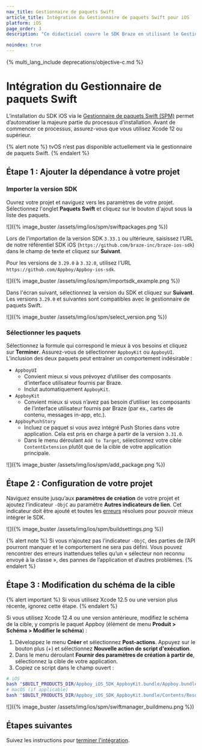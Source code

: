 ```yaml
---
nav_title: Gestionnaire de paquets Swift
article_title: Intégration du Gestionnaire de paquets Swift pour iOS
platform: iOS
page_order: 3
description: "Ce didacticiel couvre le SDK Braze en utilisant le Gestionnaire de paquets Swift pour iOS."

noindex: true
---
```


{% multi_lang_include deprecations/objective-c.md %}

# Intégration du Gestionnaire de paquets Swift

L’installation du SDK iOS via le [Gestionnaire de paquets Swift (SPM)](https://swift.org/package-manager/) permet d’automatiser la majeure partie du processus d’installation. Avant de commencer ce processus, assurez-vous que vous utilisez Xcode 12 ou supérieur.

{% alert note %}
tvOS n’est pas disponible actuellement via le gestionnaire de paquets Swift.
{% endalert %}

## Étape 1 : Ajouter la dépendance à votre projet

### Importer la version SDK

Ouvrez votre projet et naviguez vers les paramètres de votre projet. Sélectionnez l'onglet **Paquets Swift** et cliquez sur le bouton d'ajout <i class="fas fa-plus"></i> sous la liste des paquets.

![]({% image_buster /assets/img/ios/spm/swiftpackages.png %})

Lors de l’importation de la version SDK `3.33.1` ou ultérieure, saisissez l’URL de notre référentiel SDK iOS (`https://github.com/braze-inc/braze-ios-sdk`) dans le champ de texte et cliquez sur **Suivant**. 

Pour les versions de `3.29.0` à `3.32.0`, utilisez l’URL `https://github.com/Appboy/Appboy-ios-sdk`.

![]({% image_buster /assets/img/ios/spm/importsdk_example.png %})

Dans l'écran suivant, sélectionnez la version du SDK et cliquez sur **Suivant**. Les versions `3.29.0` et suivantes sont compatibles avec le gestionnaire de paquets Swift.

![]({% image_buster /assets/img/ios/spm/select_version.png %})

### Sélectionner les paquets

Sélectionnez la formule qui correspond le mieux à vos besoins et cliquez sur **Terminer**. Assurez-vous de sélectionner `AppboyKit` ou `AppboyUI`. L’inclusion des deux paquets peut entraîner un comportement indésirable :

- `AppboyUI`
  - Convient mieux si vous prévoyez d’utiliser des composants d’interface utilisateur fournis par Braze.
  - Inclut automatiquement `AppboyKit`.
- `AppboyKit`
  - Convient mieux si vous n’avez pas besoin d’utiliser les composants de l’interface utilisateur fournis par Braze (par ex., cartes de contenu, messages in-app, etc.).
- `AppboyPushStory`
  - Incluez ce paquet si vous avez intégré Push Stories dans votre application. Cela est pris en charge à partir de la version `3.31.0`.
  - Dans le menu déroulant `Add to Target`, sélectionnez votre cible `ContentExtension` plutôt que de la cible de votre application principale. 

![]({% image_buster /assets/img/ios/spm/add_package.png %})

## Étape 2 : Configuration de votre projet

Naviguez ensuite jusqu’aux **paramètres de création** de votre projet et ajoutez l’indicateur `-ObjC` au paramètre **Autres indicateurs de lien**. Cet indicateur doit être ajouté et toutes les [erreurs](https://developer.apple.com/library/archive/qa/qa1490/_index.html) résolues pour pouvoir mieux intégrer le SDK.

![]({% image_buster /assets/img/ios/spm/buildsettings.png %})

{% alert note %}
Si vous n’ajoutez pas l’indicateur `-ObjC`, des parties de l’API pourront manquer et le comportement ne sera pas défini. Vous pouvez rencontrer des erreurs inattendues telles qu’un « sélecteur non reconnu envoyé à la classe », des pannes de l’application et d’autres problèmes.
{% endalert %}

## Étape 3 : Modification du schéma de la cible
{% alert important %}
Si vous utilisez Xcode 12.5 ou une version plus récente, ignorez cette étape.
{% endalert %}

Si vous utilisez Xcode 12.4 ou une version antérieure, modifiez le schéma de la cible, y compris le paquet Appboy (élément de menu **Produit > Schéma > Modifier le schéma**) :
1. Développez le menu **Créer** et sélectionnez **Post-actions**. Appuyez sur le bouton plus (+) et sélectionnez **Nouvelle action de script d'exécution**.
2. Dans le menu déroulant **Fournir des paramètres de création à partir de**, sélectionnez la cible de votre application.
3.  Copiez ce script dans le champ ouvert :
```sh
# iOS
bash "$BUILT_PRODUCTS_DIR/Appboy_iOS_SDK_AppboyKit.bundle/Appboy.bundle/appboy-spm-cleanup.sh"
# macOS (if applicable)
bash "$BUILT_PRODUCTS_DIR/Appboy_iOS_SDK_AppboyKit.bundle/Contents/Resources/Appboy.bundle/appboy-spm-cleanup.sh"
```

![]({% image_buster /assets/img/ios/spm/swiftmanager_buildmenu.png %})

## Étapes suivantes

Suivez les instructions pour [terminer l'intégration]({{site.baseurl}}/developer_guide/platform_integration_guides/ios/initial_sdk_setup/completing_integration/).

